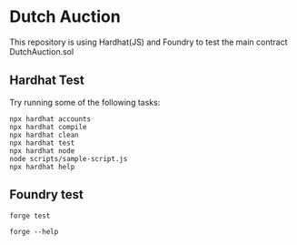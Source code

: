 # Dutch Auction

This repository is using Hardhat(JS) and Foundry to test the main contract DutchAuction.sol

## Hardhat Test

Try running some of the following tasks:

```shell
npx hardhat accounts
npx hardhat compile
npx hardhat clean
npx hardhat test
npx hardhat node
node scripts/sample-script.js
npx hardhat help
```

## Foundry test


```shell
forge test

forge --help
```